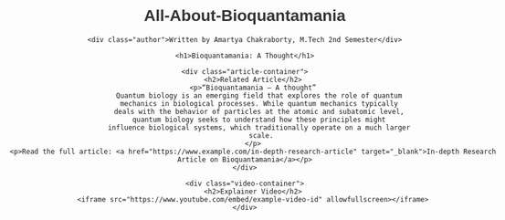 # All-About-Bioquantamania
<!DOCTYPE html>
<html lang="en">
<head>
    <meta charset="UTF-8">
    <meta name="viewport" content="width=device-width, initial-scale=1.0">
    <title>Bioquantamania: A Thought</title>
    <style>
        body { 
            font-family: Arial, sans-serif; 
            margin: 20px auto; 
            padding: 20px; 
            max-width: 900px; 
            text-align: center; 
            position: relative;
        }
        h1, h2 { color: #333; }
        iframe { width: 100%; height: 400px; border: none; }
        .article-container { margin-bottom: 30px; }
        .author {
            position: absolute;
            top: 20px;
            right: 20px;
            font-size: 16px;
            color: #555;
            font-weight: bold;
        }
    </style>
</head>
<body>

    <div class="author">Written by Amartya Chakraborty, M.Tech 2nd Semester</div>

    <h1>Bioquantamania: A Thought</h1>

    <div class="article-container">
        <h2>Related Article</h2>
        <p>“Bioquantamania – A thought”
            Quantum biology is an emerging field that explores the role of quantum 
            mechanics in biological processes. While quantum mechanics typically 
            deals with the behavior of particles at the atomic and subatomic level, 
            quantum biology seeks to understand how these principles might 
            influence biological systems, which traditionally operate on a much larger 
            scale.
        </p>
        <p>Read the full article: <a href="https://www.example.com/in-depth-research-article" target="_blank">In-depth Research Article on Bioquantamania</a></p>
    </div>

    <div class="video-container">
        <h2>Explainer Video</h2>
        <iframe src="https://www.youtube.com/embed/example-video-id" allowfullscreen></iframe>
    </div>

</body>
</html>
